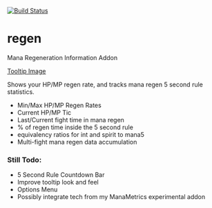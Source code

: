 [![Build Status](https://travis-ci.org/sylvanaar/regen.svg?branch=master)](https://travis-ci.org/sylvanaar/regen)

# regen
Mana Regeneration Information Addon

[Tooltip Image](https://imgur.com/tmUYKw0)

Shows your HP/MP regen rate, and tracks mana regen 5 second rule statistics. 

* Min/Max HP/MP Regen Rates 
* Current HP/MP Tic 
* Last/Current fight time in mana regen 
* % of regen time inside the 5 second rule 
* equivalency ratios for int and spirit to mana5 
* Multi-fight mana regen data accumulation

 
### Still Todo:
* 5 Second Rule Countdown Bar
* Improve tooltip look and feel
* Options Menu
* Possibly integrate tech from my ManaMetrics experimental addon
